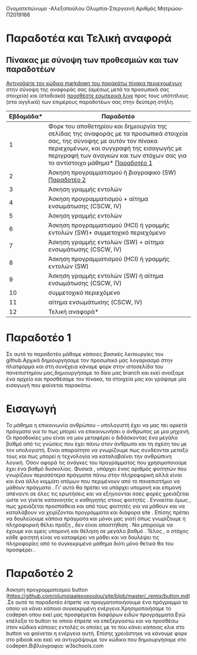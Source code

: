 Ονοματεπώνυμο -Αλεξοπούλου Ολυμπία-Στεργιανή
Αριθμός Μητρώου-Π2019166

# Παραδοτέα και Τελική αναφορά

## Πίνακας με σύνοψη των προθεσμιών και των παραδοτέων

[Αντιγράψτε τον κώδικα markdown του παρακάτω πίνακα περιεχομένων](https://raw.githubusercontent.com/courses-ionio/help/master/deliverables/index.md) στην σύνοψη της αναφοράς σας (αμέσως μετά τα προσωπικά σας στοιχεία) και (σταδιακά) [προσθέστε εσωτερικά λινκ](https://stackoverflow.com/questions/53091847/github-markdown-anchor-only-linking-to-top-of-the-page) προς τους υπότιτλους (στα αγγλικά) των επιμέρους παραδοτέων σας στην δεύτερη στήλη.

| Εβδομάδα* | Παραδοτέο |
| --- | --- |
| 1 | Φορκ του αποθετηρίου και δημιουργία της σελίδας της αναφοράς με τα προσωπικά στοιχεία σας, της σύνοψης με αυτόν τον πίνακα περιεχομένων, και συγγραφή της εισαγωγής με περιγραφή των αναγκών και των στόχων σας για το αντίστοιχο μάθημα* [Παραδοτέο 1](#Παραδοτέο-1) |
| 2 | Άσκηση προγραμματισμού ή βιογραφικο (SW) [Παραδοτέο 2](#Παραδοτέο-2)|
| 3 | Άσκηση γραμμής εντολών |
| 4 | Άσκηση προγραμματισμού + αίτημα ενσωμάτωσης (CSCW, IV) |
| 5 | Άσκηση γραμμής εντολών |
| 6 | Άσκηση προγραμματισμού (HCI) ή γραμμής εντολών (SW)+ συμμετοχικό περιεχόμενο |
| 7 | Άσκηση γραμμής εντολών (SW) + αίτημα ενσωμάτωσης (CSCW, IV) |
| 8 | Άσκηση προγραμματισμού (HCI) ή γραμμής εντολών (SW) |
| 9 | Άσκηση γραμμής εντολών (SW) ή αίτημα ενσωμάτωσης (CSCW, IV) |
| 10 | συμμετοχικό περιεχόμενο |
| 11 | αίτημα ενσωμάτωσης (CSCW, IV) |
| 12 | Τελική αναφορά* |


# Παραδοτέο 1 
Σε αυτό το παραδοτέο μάθαμε κάποιες βασικές λειτουργίες του github.Αρχικά δημιουργήσαμε τον προσωπικό μας λογαριασμό στην πλατφόρμα και στη συνέχεια κάναμε φορκ στην ιστοσελίδα του πανεπιστημίου μας,δημιουργήσαμε το δίκο μας branch και εκεί ανοίξαμε ένα αρχείο και προσθέσαμε τον πίνακα, τα στοιχεία μας και γράψαμε μία εισαγωγή που φαίνεται παρακάτω. 
# Εισαγωγή
Το μάθημα η επικοινωνία ανθρώπου – υπολογιστή έχει να μας πει αρκετά πράγματα για το πως μπορεί να επικοινωνήσει ο άνθρωπος με μια μηχανή. Οι προσδοκίες μου είναι να μου μεταφέρει ο διδάσκοντας ένα μεγάλο βαθμό από τις γνώσεις που έχει πάνω στον άνθρωπο και τη σχέση του με τον υπολογιστή. Είναι απαραίτητο να γνωρίζουμε πως συνδέονται μεταξύ τους και πως μπορεί η τεχνολογία να καταλαβαίνει την ανθρώπινη λογική. Όσον αφορά τις ανάγκες του προγράμματος που χρησιμοποιούμε έχει ένα βαθμό δυσκολίας. Φυσικά , υπάρχει ένας αριθμός φοιτητών που γνωρίζουν περισσότερα πράγματα πάνω στην πληροφορική αλλά είναι και ένα άλλο κομμάτι ατόμων που περιμένουν από το πανεπιστήμιο να μάθουν  πράγματα . Γι’ αυτό θα πρέπει να υπάρχει υπομονή και επιμονή απέναντι σε όλες τις ερωτήσεις και να εξηγούνται όσες φορές χρειάζεται ώστε να γίνετε κατανοητός ο καθηγητής στους φοιτητές . Εννοείται όμως , πως χρειάζεται  προσπάθεια και από τους φοιτητές για να μάθουν και να καταλάβουν να χειρίζονται προγράμματα και διάφορα site .  Επίσης πρέπει να δουλεύουμε κάποια πράγματα και μόνοι  μας γιατί όπως γνωρίζουμε η πληροφορική θέλει πράξη , δεν είναι αποστήθιση . Να μπορούμε να έχουμε και εμείς υπομονή και θέληση σε μεγάλο βαθμό . Τέλος , ο στόχος κάθε φοιτητή είναι να καταφέρει να μάθει και να δουλέψει τις πληροφορίες από το συγκεκριμένο μάθημα διότι μόνο θετικά θα του προσφέρει .   

# Παραδοτέο 2
Άσκηση προγραμματισμού button 
(https://github.com/olumpiaalexopoulou/site/blob/master/_remix/button.md).Σε αυτό το παραδοτέο έπρεπε να πραγματοποιήσουμε ένα πρόγραμμα το οποίο να κάνει κάποια συγκεκριμένη ενέργεια.Χρησιμοποιήσαμε το codepen οπου εκεί μας προσφέρεται διαφόρων ειδών προγράμματα.Εγώ επέλεξα το button το οποίο έπρεπε να επεξεργαστώ και να προσθέσω στον κώδικα κάποιες εντολές οι οποίες με το που κάνει κάποιος κλικ στο button να φαίνεται η ενέργεια αυτή. Επίσης χρειάστηκε να κάνουμε φορκ στο pibook και εκεί να αντιγράψουμε τον κώδικα που δημιουργήσαμε στο codepen.Βιβλιογραφια: w3schools.com 
